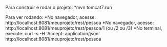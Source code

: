 Para construir e rodar o projeto:
	*mvn tomcat7:run

Para ver rodando:
	*No navegador, acesse: http://localhost:8081/meuprojeto/rest/pessoa
	*No navegador, acesse: http://localhost:8081/meuprojeto/rest/pessoa/1 (ou /2 ou /3)
	*No terminal, execute: curl -s -H 'Accept: application/json' http://localhost:8081/meuprojeto/rest/pessoa
